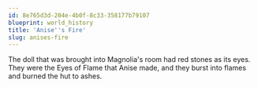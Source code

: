 ```yaml
---
id: 8e765d3d-204e-4b0f-8c33-358177b79107
blueprint: world_history
title: 'Anise''s Fire'
slug: anises-fire
---
```

The doll that was brought into Magnolia's room had red stones as its eyes. They were the Eyes of Flame that Anise made, and they burst into flames and burned the hut to ashes.